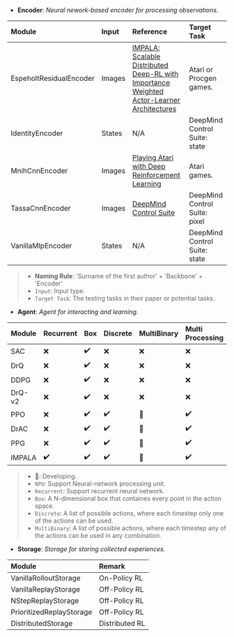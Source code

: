 + **Encoder**: *Neural nework-based encoder for processing observations.*

|Module|Input|Reference|Target Task|
|:-|:-|:-|:-|
|EspeholtResidualEncoder|Images|[IMPALA: Scalable Distributed Deep-RL with Importance Weighted Actor-Learner Architectures](http://proceedings.mlr.press/v80/espeholt18a/espeholt18a.pdf)|Atari or Procgen games.|
|IdentityEncoder|States|N/A|DeepMind Control Suite: state|
|MnihCnnEncoder|Images|[Playing Atari with Deep Reinforcement Learning](https://arxiv.org/pdf/1312.5602.pdf?source=post_page---------------------------)|Atari games.|
|TassaCnnEncoder|Images|[DeepMind Control Suite](https://arxiv.org/pdf/1801.00690)|DeepMind Control Suite: pixel|
|VanillaMlpEncoder|States|N/A|DeepMind Control Suite: state|

> - **Naming Rule**: 'Surname of the first author' + 'Backbone' + 'Encoder'
> - `Input`: Input type.
> - `Target Task`: The testing tasks in their paper or potential tasks.

+ **Agent**: *Agent for interacting and learning.*

|Module|Recurrent|Box|Discrete|MultiBinary|Multi Processing|NPU|Paper|Citations|
|:-|:-|:-|:-|:-|:-|:-|:-|:-|
|SAC|❌| ✔️ |❌|❌|❌|🐌 | [Link](http://proceedings.mlr.press/v80/haarnoja18b/haarnoja18b.pdf) |5077⭐|
|DrQ|❌| ✔️ |❌|❌|❌|🐌 | [Link](https://arxiv.org/pdf/2004.13649) |433⭐|
|DDPG|❌| ✔️ |❌|❌|❌|🐌 | [Link](https://arxiv.org/pdf/1509.02971.pdf?source=post_page---------------------------) |11819⭐|
|DrQ-v2|❌| ✔️ |❌|❌|❌|🐌 | [Link](https://arxiv.org/pdf/2107.09645.pdf?utm_source=morioh.com) |100⭐|
|PPO|❌| ✔️ |✔️|🐌|✔️|🐌 | [Link](https://arxiv.org/pdf/1707.06347) |11155⭐|
|DrAC|❌| ✔️ |✔️|🐌|✔️|🐌 | [Link](https://proceedings.neurips.cc/paper/2021/file/2b38c2df6a49b97f706ec9148ce48d86-Paper.pdf) |29⭐|
|PPG|❌| ✔️ |✔️|🐌|✔️|🐌| [Link](http://proceedings.mlr.press/v139/cobbe21a/cobbe21a.pdf) |82⭐|
|IMPALA|✔️| ✔️ |✔️|🐌|✔️|🐌| [Link](http://proceedings.mlr.press/v80/espeholt18a/espeholt18a.pdf) |1219⭐|

> - 🐌: Developing.
> - `NPU`: Support Neural-network processing unit.
> - `Recurrent`: Support recurrent neural network.
> - `Box`: A N-dimensional box that containes every point in the action space.
> - `Discrete`: A list of possible actions, where each timestep only one of the actions can be used.
> - `MultiBinary`: A list of possible actions, where each timestep any of the actions can be used in any combination.

+ **Storage**: *Storage for storing collected experiences.*

|Module|Remark|
|:-|:-|
|VanillaRolloutStorage|On-Policy RL|
|VanillaReplayStorage|Off-Policy RL|
|NStepReplayStorage|Off-Policy RL|
|PrioritizedReplayStorage|Off-Policy RL|
|DistributedStorage|Distributed RL|